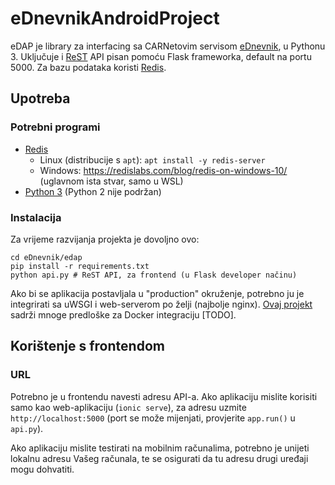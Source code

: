 # eDnevnikAndroidProject

eDAP je library za interfacing sa CARNetovim servisom [eDnevnik](https://ocjene.skole.hr), u Pythonu 3. Uključuje i [ReST](https://en.wikipedia.org/wiki/Representational_State_Transfer) API pisan pomoću Flask frameworka, default na portu 5000. Za bazu podataka koristi [Redis](https://redis.io/).

## Upotreba

### Potrebni programi

* [Redis](https://redis.io/)
  * Linux (distribucije s `apt`): `apt install -y redis-server`
  * Windows: https://redislabs.com/blog/redis-on-windows-10/ (uglavnom ista stvar, samo u WSL)
* [Python 3](https://www.python.org/downloads/) (Python 2 nije podržan)

### Instalacija

Za vrijeme razvijanja projekta je dovoljno ovo:
```console
cd eDnevnik/edap
pip install -r requirements.txt
python api.py # ReST API, za frontend (u Flask developer načinu)
```

Ako bi se aplikacija postavljala u "production" okruženje, potrebno ju je integrirati sa uWSGI i web-serverom po želji (najbolje nginx). [Ovaj projekt](https://github.com/tiangolo/uwsgi-nginx-flask-docker) sadrži mnoge predloške za Docker integraciju [TODO].

## Korištenje s frontendom
### URL
Potrebno je u frontendu navesti adresu API-a. Ako aplikaciju mislite korisiti samo kao web-aplikaciju (`ionic serve`), za adresu uzmite `http://localhost:5000` (port se može mijenjati, provjerite `app.run()` u `api.py`).

Ako aplikaciju mislite testirati na mobilnim računalima, potrebno je unijeti lokalnu adresu Vašeg računala, te se osigurati da tu adresu drugi uređaji mogu dohvatiti.
